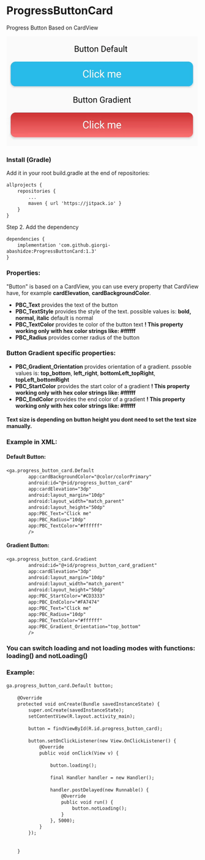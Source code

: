 # ProgressButtonCard
Progress Button Based on CardView

![](progresscardbutton.gif)

### Install (Gradle)
Add it in your root build.gradle at the end of repositories:
```
allprojects {
	repositories {
		...
		maven { url 'https://jitpack.io' }
	}
}
```
Step 2. Add the dependency
```
dependencies {
	implementation 'com.github.giorgi-abashidze:ProgressButtonCard:1.3'
}
```

### Properties:
"Button" is based on a CardView, you can use every property that
CardView have, for example **cardElevation**, **cardBackgroundColor**.

* **PBC_Text** provides the text of the button
* **PBC_TextStyle** provides the style of the text. possible values is: **bold, normal, italic** default is normal
* **PBC_TextColor** provides te color of the button text **! This property working only with hex color strings like: #ffffff**
* **PBC_Radius** provides corner radius of the button

### Button Gradient specific properties:
* **PBC_Gradient_Orientation** provides orientation of a gradient. pssoble values is: **top_bottom**, **left_right**, **bottomLeft_topRight**, **topLeft_bottomRight**
* **PBC_StartColor** provides the start color of a gradient **! This property working only with hex color strings like: #ffffff**
* **PBC_EndColor** provides the end color of a gradient **! This property working only with hex color strings like: #ffffff**

#### Text size is depending on button height you dont need to set the text size manually.

### Example in XML:
#### Default Button:
```
<ga.progress_button_card.Default
        app:cardBackgroundColor="@color/colorPrimary"
        android:id="@+id/progress_button_card"
        app:cardElevation="3dp"
        android:layout_margin="10dp"
        android:layout_width="match_parent"
        android:layout_height="50dp"
        app:PBC_Text="Click me"
        app:PBC_Radius="10dp"
        app:PBC_TextColor="#ffffff"
        />
```
#### Gradient Button:
```
<ga.progress_button_card.Gradient
        android:id="@+id/progress_button_card_gradient"
        app:cardElevation="3dp"
        android:layout_margin="10dp"
        android:layout_width="match_parent"
        android:layout_height="50dp"
        app:PBC_StartColor="#CD3333"
        app:PBC_EndColor="#FA7474"
        app:PBC_Text="Click me"
        app:PBC_Radius="10dp"
        app:PBC_TextColor="#ffffff"
        app:PBC_Gradient_Orientation="top_bottom"
        />
```

### You can switch loading and not loading modes with functions: loading() and notLoading()
### Example:
```
ga.progress_button_card.Default button;

    @Override
    protected void onCreate(Bundle savedInstanceState) {
        super.onCreate(savedInstanceState);
        setContentView(R.layout.activity_main);

        button = findViewById(R.id.progress_button_card);

        button.setOnClickListener(new View.OnClickListener() {
            @Override
            public void onClick(View v) {

                button.loading();

                final Handler handler = new Handler();

                handler.postDelayed(new Runnable() {
                    @Override
                    public void run() {
                        button.notLoading();
                    }
                }, 5000);
            }
        });


    }
```

